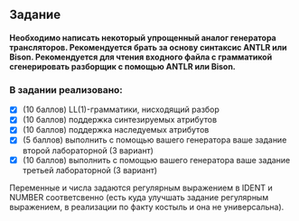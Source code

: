 ## Задание
#### Необходимо написать некоторый упрощенный аналог генератора трансляторов. Рекомендуется брать за основу синтаксис ANTLR или Bison. Рекомендуется для чтения входного файла с грамматикой сгенерировать разборщик с помощью ANTLR или Bison.

### В задании реализовано:
* [x] (10 баллов) LL(1)-грамматики, нисходящий разбор
* [x] (10 баллов) поддержка синтезируемых атрибутов
* [x] (10 баллов) поддержка наследуемых атрибутов
* [x] (5 баллов) выполнить с помощью вашего генератора ваше задание второй лабораторной (3 вариант)
* [x] (10 баллов) выполнить с помощью вашего генератора ваше задание третьей лабораторной (3 вариант)

Переменные и числа задаются регулярным выражением в IDENT и NUMBER соответсвенно (есть куда улучшать задание регулярным выражением, в реализации по факту костыль и она не универсальна).
